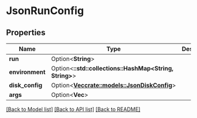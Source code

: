 # JsonRunConfig

## Properties

Name | Type | Description | Notes
------------ | ------------- | ------------- | -------------
**run** | Option<**String**> |  | [optional]
**environment** | Option<**::std::collections::HashMap<String, String>**> |  | [optional]
**disk_config** | Option<[**Vec<crate::models::JsonDiskConfig>**](json_Disk_config.md)> |  | [optional]
**args** | Option<**Vec<String>**> |  | [optional]

[[Back to Model list]](../README.md#documentation-for-models) [[Back to API list]](../README.md#documentation-for-api-endpoints) [[Back to README]](../README.md)


